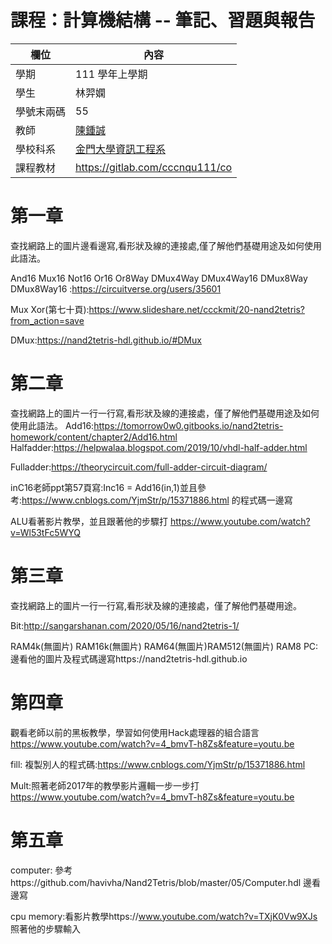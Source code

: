 # 課程：計算機結構 -- 筆記、習題與報告

欄位 | 內容
-----|--------
學期 | 111 學年上學期
學生 |  林羿嫻
學號末兩碼 | 55
教師 | [陳鍾誠](https://www.nqu.edu.tw/educsie/index.php?act=blog&code=list&ids=4)
學校科系 | [金門大學資訊工程系](https://www.nqu.edu.tw/educsie/index.php)
課程教材 | https://gitlab.com/cccnqu111/co

# 第一章
查找網路上的圖片邊看邊寫,看形狀及線的連接處,僅了解他們基礎用途及如何使用此語法。

And16 Mux16 Not16 Or16 Or8Way DMux4Way DMux4Way16 DMux8Way  DMux8Way16 :https://circuitverse.org/users/35601

Mux Xor(第七十頁):https://www.slideshare.net/ccckmit/20-nand2tetris?from_action=save

DMux:https://nand2tetris-hdl.github.io/#DMux




# 第二章
查找網路上的圖片一行一行寫,看形狀及線的連接處，僅了解他們基礎用途及如何使用此語法。
Add16:https://tomorrow0w0.gitbooks.io/nand2tetris-homework/content/chapter2/Add16.html
Halfadder:https://helpwalaa.blogspot.com/2019/10/vhdl-half-adder.html

Fulladder:https://theorycircuit.com/full-adder-circuit-diagram/

inC16老師ppt第57頁寫:Inc16 = Add16(in,1)並且參考:https://www.cnblogs.com/YjmStr/p/15371886.html 的程式碼一邊寫

ALU看著影片教學，並且跟著他的步驟打
https://www.youtube.com/watch?v=Wl53tFc5WYQ

# 第三章
查找網路上的圖片一行一行寫,看形狀及線的連接處，僅了解他們基礎用途。

Bit:http://sangarshanan.com/2020/05/16/nand2tetris-1/

RAM4k(無圖片) RAM16k(無圖片) RAM64(無圖片)RAM512(無圖片) RAM8 PC:邊看他的圖片及程式碼邊寫https://nand2tetris-hdl.github.io
 
 # 第四章
 觀看老師以前的黑板教學，學習如何使用Hack處理器的組合語言 
 https://www.youtube.com/watch?v=4_bmvT-h8Zs&feature=youtu.be
 
 fill:
 複製別人的程式碼:https://www.cnblogs.com/YjmStr/p/15371886.html
 
Mult:照著老師2017年的教學影片邏輯一步一步打
https://www.youtube.com/watch?v=4_bmvT-h8Zs&feature=youtu.be

# 第五章
computer:
參考https://github.com/havivha/Nand2Tetris/blob/master/05/Computer.hdl
邊看邊寫

cpu memory:看影片教學https://www.youtube.com/watch?v=TXjK0Vw9XJs
照著他的步驟輸入



